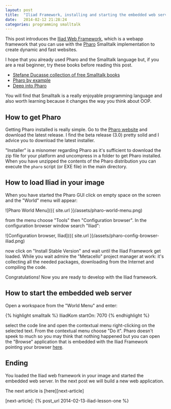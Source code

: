 ```yaml
---
layout: post
title:  "Iliad Framework, installing and starting the embedded web server"
date:   2014-02-12 21:28:24
categories: programming smalltalk
---
```



This post introduces the [Iliad Web Framework][iliad-web], which is a
webapp framework that you can use with the [Pharo][pharo-web]
Smalltalk implementation to create dynamic and fast websites.

I hope that you already used Pharo and the Smalltalk language but, if
you are a real beginner, try these books before reading this post.

* [Stefane Ducasse collection of free Smalltalk books][freebooks-ducasse]
* [Pharo by example][pharo-by-example]
* [Deep into Pharo][deep-into-pharo]

You will find that Smalltalk is a really enjoyable programming
language and also worth learning because it changes the way you think
about OOP.

## How to get Pharo

Getting Pharo installed is really simple. Go to the
[Pharo website][pharo-web] and download the latest release. I find the
beta release (3.0) pretty solid and I advice you to download the
latest installer.

"Installer" is a misnomer regarding Pharo as it's sufficient to
download the zip file for your platform and uncompress in a folder to
get Pharo installed. When you have unzipped the contents of the Pharo
distribution you can execute the `pharo` script (or EXE file) in the
main directory.

## How to load Iliad in your image

When you have started the Pharo GUI click on empty space on the screen
and the "World" menu will appear:

![Pharo World Menu]({{ site.url }}/assets/pharo-world-menu.png)

from the menu choose "Tools" then "Configuration browser". In the
configuration browser window search "Iliad":

![Configuration browser, Iliad]({{ site.url }}/assets/pharo-config-browser-iliad.png)

now click on "Install Stable Version" and wait until the Iliad
Framework get loaded. While you wait admire the "Metacello" project
manager at work: it's collecting all the needed packages, downloading
from the Internet and compiling the code.

Congratulations! Now you are ready to develop with the Iliad
framework.

## How to start the embedded web server

Open a workspace from the "World Menu" and enter:

{% highlight smalltalk %}
IliadKom startOn: 7070
{% endhighlight %}

select the code line and open the contextual menu right-clicking on
the selected text. From the contextual menu choose "Do it". Pharo
doesn't speek to much so you may think that nothing happened but you
can open the "Browse" application that is embedded with the Iliad
Framework pointing your browser [here][browse-link].

## Ending

You loaded the Iliad web framework in your image and started the
embedded web server. In the next post we will build a new web
application.

The next article is [here][next-article]

[iliad-web]: http://www.iliadproject.org/
[pharo-web]: http://www.pharo-project.org/
[freebooks-ducasse]: http://stephane.ducasse.free.fr/FreeBooks.html
[pharo-by-example]: http://pharobyexample.org/
[deep-into-pharo]: http://www.deepintopharo.com/
[browse-link]: http://localhost:7070/browse
[next-article]: {% post_url 2014-02-13-iliad-lesson-one %}
